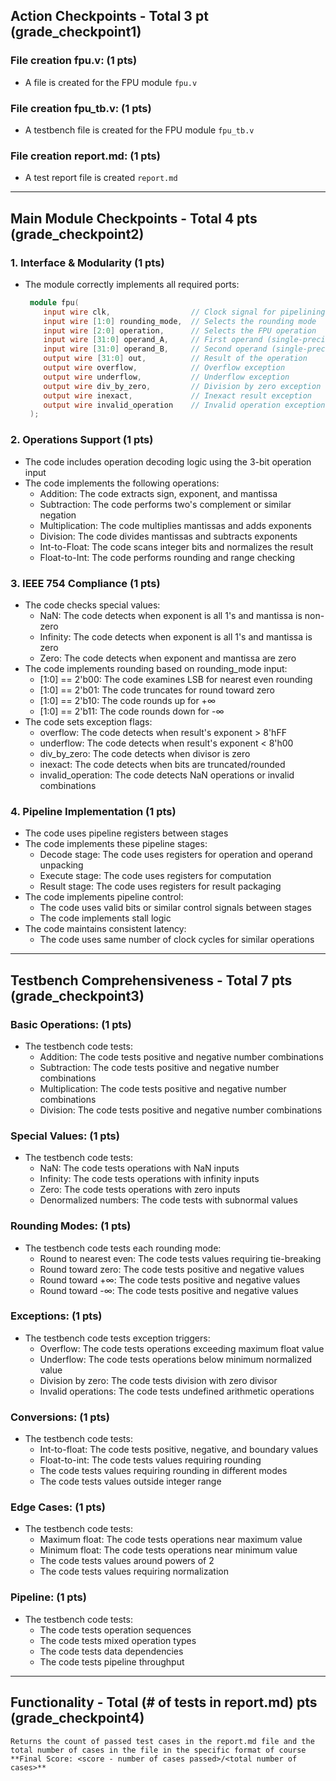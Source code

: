## Action Checkpoints - Total 3 pt (grade_checkpoint1)

### File creation fpu.v: (1 pts)
   - A file is created for the FPU module `fpu.v`

### File creation fpu_tb.v: (1 pts)
   - A testbench file is created for the FPU module `fpu_tb.v`

### File creation report.md: (1 pts)
   - A test report file is created `report.md`

---

## Main Module Checkpoints - Total 4 pts (grade_checkpoint2)

### 1. Interface & Modularity (1 pts)
   - The module correctly implements all required ports:
     ```verilog
      module fpu(
         input wire clk,                  // Clock signal for pipelining
         input wire [1:0] rounding_mode,  // Selects the rounding mode
         input wire [2:0] operation,      // Selects the FPU operation
         input wire [31:0] operand_A,     // First operand (single-precision)
         input wire [31:0] operand_B,     // Second operand (single-precision)
         output wire [31:0] out,          // Result of the operation
         output wire overflow,            // Overflow exception
         output wire underflow,           // Underflow exception
         output wire div_by_zero,         // Division by zero exception
         output wire inexact,             // Inexact result exception
         output wire invalid_operation    // Invalid operation exception
      );
      ```

### 2. Operations Support (1 pts)
   - The code includes operation decoding logic using the 3-bit operation input
   - The code implements the following operations:
     - Addition: The code extracts sign, exponent, and mantissa
     - Subtraction: The code performs two's complement or similar negation
     - Multiplication: The code multiplies mantissas and adds exponents
     - Division: The code divides mantissas and subtracts exponents
     - Int-to-Float: The code scans integer bits and normalizes the result
     - Float-to-Int: The code performs rounding and range checking

### 3. IEEE 754 Compliance (1 pts)
   - The code checks special values:
     - NaN: The code detects when exponent is all 1's and mantissa is non-zero
     - Infinity: The code detects when exponent is all 1's and mantissa is zero
     - Zero: The code detects when exponent and mantissa are zero
   - The code implements rounding based on rounding_mode input:
     - [1:0] == 2'b00: The code examines LSB for nearest even rounding
     - [1:0] == 2'b01: The code truncates for round toward zero
     - [1:0] == 2'b10: The code rounds up for +∞
     - [1:0] == 2'b11: The code rounds down for -∞
   - The code sets exception flags:
     - overflow: The code detects when result's exponent > 8'hFF
     - underflow: The code detects when result's exponent < 8'h00
     - div_by_zero: The code detects when divisor is zero
     - inexact: The code detects when bits are truncated/rounded
     - invalid_operation: The code detects NaN operations or invalid combinations

### 4. Pipeline Implementation (1 pts)
   - The code uses pipeline registers between stages
   - The code implements these pipeline stages:
     - Decode stage: The code uses registers for operation and operand unpacking
     - Execute stage: The code uses registers for computation
     - Result stage: The code uses registers for result packaging
   - The code implements pipeline control:
     - The code uses valid bits or similar control signals between stages
     - The code implements stall logic
   - The code maintains consistent latency:
     - The code uses same number of clock cycles for similar operations

---

## Testbench Comprehensiveness - Total 7 pts (grade_checkpoint3)

### Basic Operations: (1 pts)
   - The testbench code tests:
     - Addition: The code tests positive and negative number combinations
     - Subtraction: The code tests positive and negative number combinations
     - Multiplication: The code tests positive and negative number combinations
     - Division: The code tests positive and negative number combinations

### Special Values: (1 pts)
   - The testbench code tests:
     - NaN: The code tests operations with NaN inputs
     - Infinity: The code tests operations with infinity inputs
     - Zero: The code tests operations with zero inputs
     - Denormalized numbers: The code tests with subnormal values

### Rounding Modes: (1 pts)
   - The testbench code tests each rounding mode:
     - Round to nearest even: The code tests values requiring tie-breaking
     - Round toward zero: The code tests positive and negative values
     - Round toward +∞: The code tests positive and negative values
     - Round toward -∞: The code tests positive and negative values

### Exceptions: (1 pts)
   - The testbench code tests exception triggers:
     - Overflow: The code tests operations exceeding maximum float value
     - Underflow: The code tests operations below minimum normalized value
     - Division by zero: The code tests division with zero divisor
     - Invalid operations: The code tests undefined arithmetic operations

### Conversions: (1 pts)
   - The testbench code tests:
     - Int-to-float: The code tests positive, negative, and boundary values
     - Float-to-int: The code tests values requiring rounding
     - The code tests values requiring rounding in different modes
     - The code tests values outside integer range

### Edge Cases: (1 pts)
   - The testbench code tests:
     - Maximum float: The code tests operations near maximum value
     - Minimum float: The code tests operations near minimum value
     - The code tests values around powers of 2
     - The code tests values requiring normalization

### Pipeline: (1 pts)
   - The testbench code tests:
     - The code tests operation sequences
     - The code tests mixed operation types
     - The code tests data dependencies
     - The code tests pipeline throughput

---

## Functionality - Total (# of tests in report.md) pts (grade_checkpoint4)
    Returns the count of passed test cases in the report.md file and the total number of cases in the file in the specific format of course **Final Score: <score - number of cases passed>/<total number of cases>**



